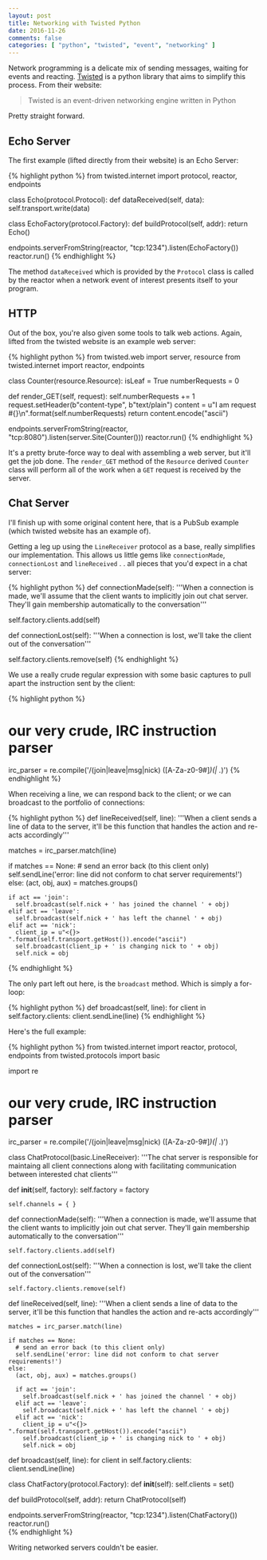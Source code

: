 ```yaml
---
layout: post
title: Networking with Twisted Python
date: 2016-11-26
comments: false
categories: [ "python", "twisted", "event", "networking" ]
---
```


Network programming is a delicate mix of sending messages, waiting for events and reacting. [Twisted](https://twistedmatrix.com/trac/wiki) is a python library that aims to simplify this process. From their website:

> Twisted is an event-driven networking engine written in Python

Pretty straight forward.

## Echo Server

The first example (lifted directly from their website) is an Echo Server:

{% highlight python %}
from twisted.internet import protocol, reactor, endpoints

class Echo(protocol.Protocol):
    def dataReceived(self, data):
        self.transport.write(data)

class EchoFactory(protocol.Factory):
    def buildProtocol(self, addr):
        return Echo()

endpoints.serverFromString(reactor, "tcp:1234").listen(EchoFactory())
reactor.run()
{% endhighlight %}

The method `dataReceived` which is provided by the `Protocol` class is called by the reactor when a network event of interest presents itself to your program.

## HTTP

Out of the box, you're also given some tools to talk web actions. Again, lifted from the twisted website is an example web server:

{% highlight python %}
from twisted.web import server, resource
from twisted.internet import reactor, endpoints

class Counter(resource.Resource):
  isLeaf = True
  numberRequests = 0

  def render_GET(self, request):
    self.numberRequests += 1
    request.setHeader(b"content-type", b"text/plain")
    content = u"I am request #{}\n".format(self.numberRequests)
    return content.encode("ascii")

endpoints.serverFromString(reactor, "tcp:8080").listen(server.Site(Counter()))
reactor.run()
{% endhighlight %}

It's a pretty brute-force way to deal with assembling a web server, but it'll get the job done. The `render_GET` method of the `Resource` derived `Counter` class will perform all of the work when a `GET` request is received by the server.

## Chat Server

I'll finish up with some original content here, that is a PubSub example (which twisted website has an example of). 

Getting a leg up using the `LineReceiver` protocol as a base, really simplifies our implementation. This allows us little gems like `connectionMade`, `connectionLost` and `lineReceived` . . all pieces that you'd expect in a chat server:

{% highlight python %}
def connectionMade(self):
  '''When a connection is made, we'll assume that the client wants to implicitly join
     out chat server. They'll gain membership automatically to the conversation'''

  self.factory.clients.add(self)

def connectionLost(self):
  '''When a connection is lost, we'll take the client out of the conversation'''

  self.factory.clients.remove(self)
{% endhighlight %}

We use a really crude regular expression with some basic captures to pull apart the instruction sent by the client:

{% highlight python %}
# our very crude, IRC instruction parser
irc_parser = re.compile('/(join|leave|msg|nick) ([A-Za-z0-9#]*)(| .*)')
{% endhighlight %}

When receiving a line, we can respond back to the client; or we can broadcast to the portfolio of connections:

{% highlight python %}
def lineReceived(self, line):
  '''When a client sends a line of data to the server, it'll be this function that handles
     the action and re-acts accordingly'''

  matches = irc_parser.match(line)

  if matches == None:
    # send an error back (to this client only)
    self.sendLine('error: line did not conform to chat server requirements!')
  else:
    (act, obj, aux) = matches.groups()

    if act == 'join':
      self.broadcast(self.nick + ' has joined the channel ' + obj)
    elif act == 'leave':
      self.broadcast(self.nick + ' has left the channel ' + obj)
    elif act == 'nick':
      client_ip = u"<{}> ".format(self.transport.getHost()).encode("ascii")
      self.broadcast(client_ip + ' is changing nick to ' + obj)
      self.nick = obj
{% endhighlight %}

The only part left out here, is the `broadcast` method. Which is simply a for-loop:

{% highlight python %}
def broadcast(self, line):
  for client in self.factory.clients:
    client.sendLine(line)
{% endhighlight %}

Here's the full example:

{% highlight python %}
from twisted.internet import reactor, protocol, endpoints
from twisted.protocols import basic

import re

# our very crude, IRC instruction parser
irc_parser = re.compile('/(join|leave|msg|nick) ([A-Za-z0-9#]*)(| .*)')

class ChatProtocol(basic.LineReceiver):
  '''The chat server is responsible for maintaing all client connections along with
     facilitating communication between interested chat clients'''

  def __init__(self, factory):
    self.factory = factory

    self.channels = { }

  def connectionMade(self):
    '''When a connection is made, we'll assume that the client wants to implicitly join
       out chat server. They'll gain membership automatically to the conversation'''

    self.factory.clients.add(self)

  def connectionLost(self):
    '''When a connection is lost, we'll take the client out of the conversation'''

    self.factory.clients.remove(self)

  def lineReceived(self, line):
    '''When a client sends a line of data to the server, it'll be this function that handles
       the action and re-acts accordingly'''

    matches = irc_parser.match(line)

    if matches == None:
      # send an error back (to this client only)
      self.sendLine('error: line did not conform to chat server requirements!')
    else:
      (act, obj, aux) = matches.groups()

      if act == 'join':
        self.broadcast(self.nick + ' has joined the channel ' + obj)
      elif act == 'leave':
        self.broadcast(self.nick + ' has left the channel ' + obj)
      elif act == 'nick':
        client_ip = u"<{}> ".format(self.transport.getHost()).encode("ascii")
        self.broadcast(client_ip + ' is changing nick to ' + obj)
        self.nick = obj

  def broadcast(self, line):
    for client in self.factory.clients:
        client.sendLine(line)

class ChatFactory(protocol.Factory):
  def __init__(self):
      self.clients = set()

  def buildProtocol(self, addr):
      return ChatProtocol(self)

endpoints.serverFromString(reactor, "tcp:1234").listen(ChatFactory())
reactor.run()            
{% endhighlight %}

Writing networked servers couldn't be easier.